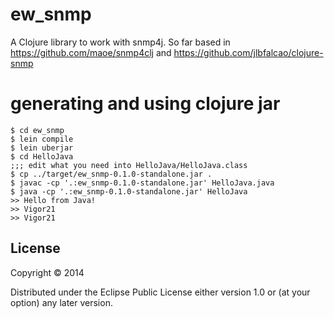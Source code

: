 # ew_snmp

A Clojure library to work with snmp4j.
So far based in https://github.com/maoe/snmp4clj and https://github.com/jlbfalcao/clojure-snmp

# generating and using clojure jar
```
$ cd ew_snmp
$ lein compile
$ lein uberjar
$ cd HelloJava
;;; edit what you need into HelloJava/HelloJava.class
$ cp ../target/ew_snmp-0.1.0-standalone.jar .
$ javac -cp '.:ew_snmp-0.1.0-standalone.jar' HelloJava.java
$ java -cp '.:ew_snmp-0.1.0-standalone.jar' HelloJava
>> Hello from Java!
>> Vigor21
>> Vigor21
```

## License

Copyright © 2014

Distributed under the Eclipse Public License either version 1.0 or (at
your option) any later version.
